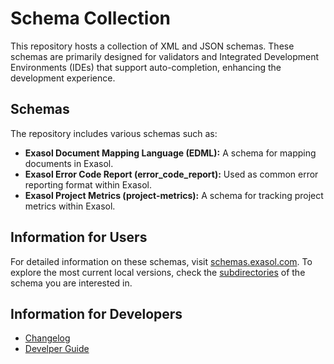 # Schema Collection

This repository hosts a collection of XML and JSON schemas. These schemas are primarily designed for validators and Integrated Development Environments (IDEs) that support auto-completion, enhancing the development experience.

## Schemas

The repository includes various schemas such as:

- **Exasol Document Mapping Language (EDML):** A schema for mapping documents in Exasol.
- **Exasol Error Code Report (error_code_report):** Used as common error reporting format within Exasol.
- **Exasol Project Metrics (project-metrics):** A schema for tracking project metrics within Exasol.

## Information for Users

For detailed information on these schemas, visit [schemas.exasol.com](https://schemas.exasol.com).
To explore the most current local versions, check the [subdirectories](schemas) of the schema you are interested in.

## Information for Developers

* [Changelog](doc/changes.md)
* [Develper Guide](doc/developer_guide.md)